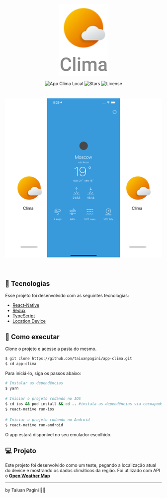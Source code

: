 <p align="center">
  <img alt="Clima" src=".github/logo.svg" width="160px">
</p>

<p align="center">
  <img src="https://img.shields.io/static/v1?label=Clima&message=Local&color=ed8b23&labelColor=000000" alt="App Clima Local" />
  
  <img src="https://img.shields.io/github/stars/taiuanpagini/app-clima?label=stars&message=MIT&color=ed8b23&labelColor=000000" alt="Stars">

  <img  src="https://img.shields.io/static/v1?label=license&message=MIT&color=ed8b23&labelColor=000000" alt="License">   
</p>

<h1 align="center">
    <img alt="Clima" src=".github/cover.svg" />
</h1>

<br>

## 🧪 Tecnologias

Esse projeto foi desenvolvido com as seguintes tecnologias:

- [React-Native](https://reactnative.dev)
- [Redux](https://redux.js.org)
- [TypeScript](https://www.typescriptlang.org/)
- [Location Device](https://github.com/douglasjunior/react-native-get-location)

## 🚀 Como executar

Clone o projeto e acesse a pasta do mesmo.

```bash
$ git clone https://github.com/taiuanpagini/app-clima.git
$ cd app-clima
```

Para iniciá-lo, siga os passos abaixo:
```bash
# Instalar as dependências
$ yarn

# Iniciar o projeto rodando no IOS
$ cd ios && pod install && cd .. #instala as dependências via cocoapods
$ react-native run-ios

# Iniciar o projeto rodando no Android
$ react-native run-android
```
O app estará disponível no seu emulador escolhido.

## 💻 Projeto

Este projeto foi desenvolvido como um teste, pegando a localização atual do device e mostrando os dados climáticos da região. Foi utilizado com API o **[Open Weather Map](https://openweathermap.org/api)**

---

by Taiuan Pagini 👋🏻